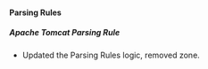 
#### Parsing Rules
##### Apache Tomcat Parsing Rule
- Updated the Parsing Rules logic, removed zone.
